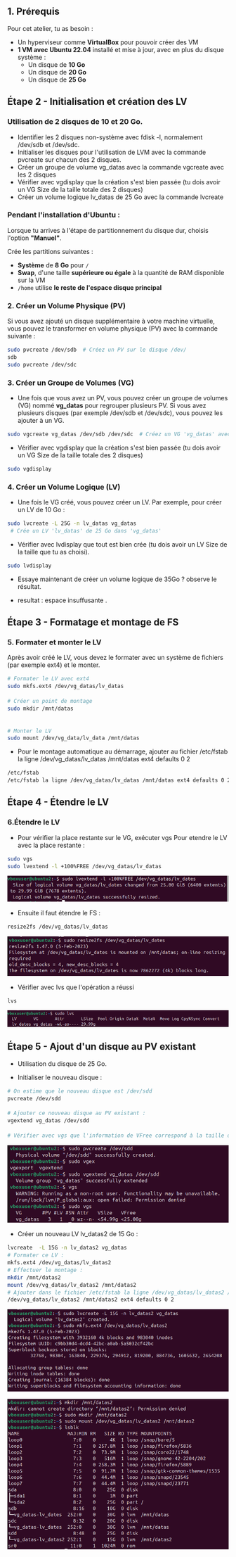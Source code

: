 ## 1. Prérequis

Pour cet atelier, tu as besoin :

- Un hyperviseur comme **VirtualBox** pour pouvoir créer des VM  
- **1 VM avec Ubuntu 22.04** installé et mise à jour, avec en plus du disque système :
  - Un disque de **10 Go**
  - Un disque de **20 Go**
  - Un disque de **25 Go**

## Étape 2 - Initialisation et création des LV
### Utilisation de 2 disques de 10 et 20 Go.

- Identifier les 2 disques non-système avec fdisk -l, normalement /dev/sdb et /dev/sdc.
- Initialiser les disques pour l'utilisation de LVM avec la commande pvcreate sur chacun des 2 disques.
- Créer un groupe de volume vg_datas avec la commande vgcreate avec les 2 disques
- Vérifier avec vgdisplay que la création s'est bien passée (tu dois avoir un VG Size de la taille totale des 2 disques)
- Créer un volume logique lv_datas de 25 Go avec la commande lvcreate

### Pendant l'installation d'Ubuntu :  
Lorsque tu arrives à l'étape de partitionnement du disque dur, choisis l'option **"Manuel"**.  

Crée les partitions suivantes :  
- **Système** de **8 Go** pour `/`  
- **Swap**, d'une taille **supérieure ou égale** à la quantité de RAM disponible sur la VM  
- `/home` utilise **le reste de l'espace disque principal**  

### 2. Créer un Volume Physique (PV)

Si vous avez ajouté un disque supplémentaire à votre machine virtuelle, vous pouvez le transformer en volume physique (PV) avec la commande suivante :

```bash
sudo pvcreate /dev/sdb  # Créez un PV sur le disque /dev/
sdb
sudo pvcreate /dev/sdc
```

### 3. Créer un Groupe de Volumes (VG)

- Une fois que vous avez un PV, vous pouvez créer un groupe de volumes (VG) nommé **vg_datas** pour regrouper plusieurs PV. Si vous avez plusieurs disques (par exemple /dev/sdb et /dev/sdc), vous pouvez les ajouter à un VG.

```bash
sudo vgcreate vg_datas /dev/sdb /dev/sdc  # Créez un VG 'vg_datas' avec /dev/sdb et /dev/sdc
```

- Vérifier avec vgdisplay que la création s'est bien passée (tu dois avoir un VG Size de la taille totale des 2 disques)
```bash
sudo vgdisplay
```
### 4. Créer un Volume Logique (LV)

- Une fois le VG créé, vous pouvez créer un LV. Par exemple, pour créer un LV de 10 Go :

```bash
sudo lvcreate -L 25G -n lv_datas vg_datas
 # Crée un LV 'lv_datas' de 25 Go dans 'vg_datas'
```
- Vérifier avec lvdisplay que tout est bien crée (tu dois avoir un LV Size de la taille que tu as choisi).
```bash
sudo lvdisplay
```
- Essaye maintenant de créer un volume logique de 35Go ? observe le résultat.

- resultat : espace insuffusante .

## Étape 3 - Formatage et montage de FS
### 5. Formater et monter le LV

Après avoir créé le LV, vous devez le formater avec un système de fichiers (par exemple ext4) et le monter.

```bash
# Formater le LV avec ext4
sudo mkfs.ext4 /dev/vg_datas/lv_datas

# Créer un point de montage
sudo mkdir /mnt/datas


# Monter le LV
sudo mount /dev/vg_data/lv_data /mnt/datas
``` 
- Pour le montage automatique au démarrage, ajouter au fichier /etc/fstab la ligne /dev/vg_datas/lv_datas /mnt/datas ext4 defaults 0 2

```bash
/etc/fstab
/etc/fstab la ligne /dev/vg_datas/lv_datas /mnt/datas ext4 defaults 0 2
```
## Étape 4 - Étendre le LV

### 6.Étendre le LV
- Pour vérifier la place restante sur le VG, exécuter vgs
Pour etendre le LV avec la place restante :
```bash
sudo vgs
sudo lvextend -l +100%FREE /dev/vg_datas/lv_datas
```
![Extend](https://github.com/KAOUTARBAH/Stockage/blob/main/ImgAtelierLVM/lvextend.png)

- Ensuite il faut étendre le FS :
```bash
resize2fs /dev/vg_datas/lv_datas
```
![resize2fs](https://github.com/KAOUTARBAH/Stockage/blob/main/ImgAtelierLVM/resize2fs.png)

- Vérifier avec lvs que l'opération a réussi
```bash
lvs
```
![lvs](https://github.com/KAOUTARBAH/Stockage/blob/main/ImgAtelierLVM/lvs.png)


## Étape 5 - Ajout d'un disque au PV existant
- Utilisation du disque de 25 Go.

- Initialiser le nouveau disque :
```bash
# On estime que le nouveau disque est /dev/sdd
pvcreate /dev/sdd

# Ajouter ce nouveau disque au PV existant :
vgextend vg_datas /dev/sdd

# Vérifier avec vgs que l'information de VFree correspond à la taille du disque ajouté
```
![pvExistant](https://github.com/KAOUTARBAH/Stockage/blob/main/ImgAtelierLVM/pvExistant.png)


- Créer un nouveau LV lv_datas2 de 15 Go :
```bash
lvcreate  -L 15G -n lv_datas2 vg_datas
# Formater ce LV :
mkfs.ext4 /dev/vg_datas/lv_datas2
# Effectuer le montage :
mkdir /mnt/datas2
mount /dev/vg_datas/lv_datas2 /mnt/datas2
# Ajouter dans le fichier /etc/fstab la ligne /dev/vg_datas/lv_datas2 /mnt/datas2 ext4 defaults 0 2
/dev/vg_datas/lv_datas2 /mnt/datas2 ext4 defaults 0 2
```

![lvc-form](https://github.com/KAOUTARBAH/Stockage/blob/main/ImgAtelierLVM/lvc-form.png)

![montage](https://github.com/KAOUTARBAH/Stockage/blob/main/ImgAtelierLVM/montage.png)